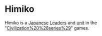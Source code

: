 # Himiko

Himiko is a [Japanese](Japanese) [Leaders](leader) and [unit](unit) in the "[Civilization%20%28series%29](Civilization)" games.